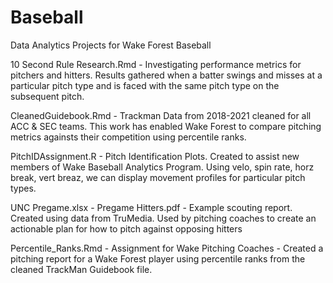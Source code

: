 # Baseball
Data Analytics Projects for Wake Forest Baseball

10 Second Rule Research.Rmd - Investigating performance metrics for pitchers and hitters.  Results gathered when a batter swings and misses at a particular pitch type and is faced with the same pitch type on the subsequent pitch.
  


CleanedGuidebook.Rmd - Trackman Data from 2018-2021 cleaned for all ACC & SEC teams.  This work has enabled Wake Forest to compare pitching metrics againsts their competition using percentile ranks. 
  


PitchIDAssignment.R - Pitch Identification Plots.  Created to assist new members of Wake Baseball Analytics Program.  Using velo, spin rate, horz break, vert breaz, we can display movement profiles for particular pitch types.
  


UNC Pregame.xlsx - Pregame Hitters.pdf - Example scouting report.  Created using data from TruMedia.  Used by pitching coaches to create an actionable plan for how to pitch against opposing hitters



Percentile_Ranks.Rmd - Assignment for Wake Pitching Coaches - Created a pitching report for a Wake Forest player using percentile ranks from the cleaned TrackMan Guidebook file.
